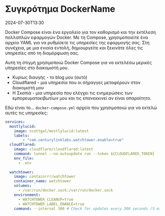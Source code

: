 # Συγκρότημα DockerName

<datetime class="hidden">2024-07-30T13:30</datetime>

<!--category-- Docker -->
Docker Compose είναι ένα εργαλείο για τον καθορισμό και την εκτέλεση πολλαπλών εφαρμογών Docker. Με τη Compose, χρησιμοποιείτε ένα αρχείο YAML για να ρυθμίσετε τις υπηρεσίες της εφαρμογής σας. Στη συνέχεια, με μια ενιαία εντολή, δημιουργείτε και ξεκινάτε όλες τις υπηρεσίες από τη διαμόρφωση σας.

Αυτή τη στιγμή χρησιμοποιώ Docker Compose για να εκτελέσω μερικές υπηρεσίες στο διακομιστή μου.

- Κυρίως διαυγής - το blog μου (αυτό)
- Cloudflared - μια υπηρεσία που οι σήραγγες μεταφέρουν στον διακομιστή μου
- Η Σκοπιά - μια υπηρεσία που ελέγχει τις ενημερώσεις των εμπορευματοκιβωτίων μου και τις επανεκκινεί αν είναι απαραίτητο.

Εδώ είναι το... `docker-compose.yml` αρχείο που χρησιμοποιώ για να εκτελώ αυτές τις υπηρεσίες:

```yaml
services:
  mostlylucid:
    image: scottgal/mostlylucid:latest
    labels:
        - "com.centurylinklabs.watchtower.enable=true"
  cloudflared:
    image: cloudflare/cloudflared:latest
    command: tunnel --no-autoupdate run --token ${CLOUDFLARED_TOKEN}
    env_file:
      - .env
        
  watchtower:
    image: containrrr/watchtower
    container_name: watchtower
    volumes:
      - /var/run/docker.sock:/var/run/docker.sock
    environment:
      - WATCHTOWER_CLEANUP=true
      - WATCHTOWER_LABEL_ENABLE=true
    command: --interval 300 # Check for updates every 300 seconds (5 minutes)
```